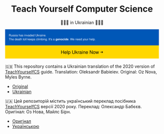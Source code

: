 <h1 align="center">Teach Yourself Computer Science</h1>
<p align="center">🔹🔹🔹 in Ukrainian 🔹🔹🔹</p>

[![SWUbanner](https://raw.githubusercontent.com/vshymanskyy/StandWithUkraine/main/banner2-direct.svg)](https://vshymanskyy.github.io/StandWithUkraine)

🇬🇧 This repository contains a Ukrainian translation of the 2020 version of [TeachYourselfCS](https://teachyourselfcs.com/) guide. Translation: Oleksandr Babieiev. Original: Oz Nova, Myles Byrne.

* [Original](https://teachyourselfcs.com/)
* [Ukrainian](TeachYourselfCS-UK.md)

🇺🇦 Цей репозиторій містить український переклад посібника [TeachYourselfCS](https://teachyourselfcs.com/) версії 2020 року. Переклад: Олександр Бабєєв. Оригінал: Оз Нова, Майлс Бірн.

* [Оригінал](https://teachyourselfcs.com/)
* [Українською](TeachYourselfCS-UK.md)
